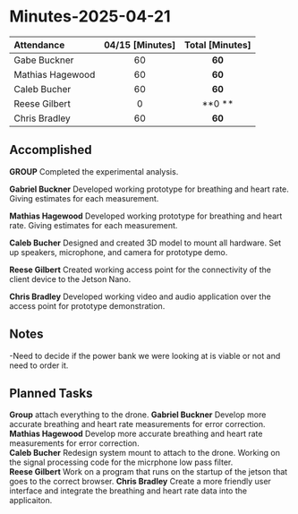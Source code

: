 

# Minutes-2025-04-21

| Attendance       | 04/15 [Minutes] |     Total [Minutes]  |
| :----            | :----:          |   :----:             |
| Gabe Buckner     | 60              |        **60**        |
| Mathias Hagewood | 60              |        **60**        | 
| Caleb Bucher     | 60              |        **60**        |
| Reese Gilbert    | 0              |         **0 **        |
| Chris Bradley    | 60              |        **60**        |  

    
## Accomplished 
  **GROUP** Completed the experimental analysis.
  
  **Gabriel Buckner** Developed working prototype for breathing and heart rate. Giving estimates for each measurement.

  **Mathias Hagewood** Developed working prototype for breathing and heart rate. Giving estimates for each measurement.

  **Caleb Bucher** Designed and created 3D model to mount all hardware. Set up speakers, microphone, and camera for prototype demo.

  **Reese Gilbert** Created working access point for the connectivity of the client device to the Jetson Nano.

  **Chris Bradley** Developed working video and audio application over the access point for prototype demonstration.

## Notes 
-Need to decide if the power bank we were looking at is viable or not and need to order it.   


## Planned Tasks
**Group** attach everything to the drone. 
 **Gabriel Buckner** Develop more accurate breathing and heart rate measurements for error correction.  
 **Mathias Hagewood** Develop more accurate breathing and heart rate measurements for error correction.  
 **Caleb Bucher**  Redesign system mount to attach to the drone. Working on the signal processing code for the micrphone low pass filter.  
 **Reese Gilbert** Work on a program that runs on the startup of the jetson that goes to the correct browser. 
 **Chris Bradley** Create a more friendly user interface and integrate the breathing and heart rate data into the applicaiton.
